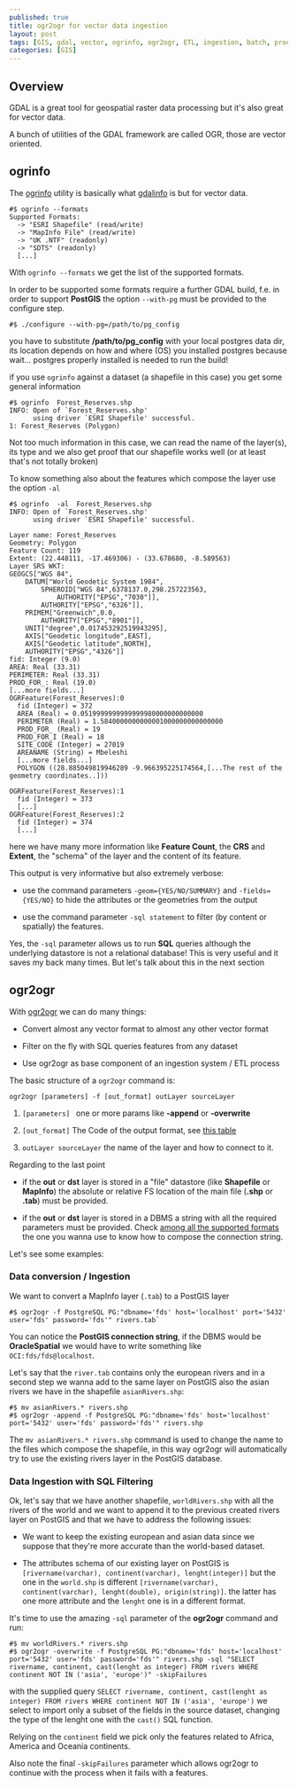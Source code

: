 ```yaml
---
published: true
title: ogr2ogr for vector data ingestion
layout: post
tags: [GIS, gdal, vector, ogrinfo, ogr2ogr, ETL, ingestion, batch, processing]
categories: [GIS]
---
```

## Overview

GDAL is a great tool for geospatial raster data processing but it's also great for vector data.

A bunch of utilities of the GDAL framework are called OGR, those are vector oriented.


## ogrinfo

The [ogrinfo](http://www.gdal.org/ogrinfo.html) utility is basically what [gdalinfo](http://www.gdal.org/gdalinfo.html) is but for vector data.

~~~~~~~~~~~~
#$ ogrinfo --formats
Supported Formats:
  -> "ESRI Shapefile" (read/write)
  -> "MapInfo File" (read/write)
  -> "UK .NTF" (readonly)
  -> "SDTS" (readonly)
  [...]
~~~~~~~~~~~~~~~~~~~

With ``ogrinfo --formats`` we get the list of the supported formats.

In order to be supported some formats require a further GDAL build, f.e. in order to support **PostGIS** the option `--with-pg` must be provided to the configure step.

~~~~~~~~~~~~
#$ ./configure --with-pg=/path/to/pg_config
~~~~~~~~~~~~~~~~~~

you have to substitute **/path/to/pg_config** with your local postgres data dir, its location depends on how and where (OS) you installed postgres because wait... postgres properly installed is needed to run the build!

if you use `ogrinfo` against a dataset (a shapefile in this case) you get some general information

~~~~~~~~~~~~
#$ ogrinfo  Forest_Reserves.shp
INFO: Open of `Forest_Reserves.shp'
      using driver `ESRI Shapefile' successful.
1: Forest_Reserves (Polygon)

~~~~~~~~~~~~~~~~~

Not too much information in this case, we can read the name of the layer(s), its type and we also get proof that our shapefile works well (or at least that's not totally broken)

To know something also about the features which compose the layer use the option `-al`

~~~~~~~~~~~~~~~~~
#$ ogrinfo  -al  Forest_Reserves.shp
INFO: Open of `Forest_Reserves.shp'
      using driver `ESRI Shapefile' successful.

Layer name: Forest_Reserves
Geometry: Polygon
Feature Count: 119
Extent: (22.448111, -17.469306) - (33.678680, -8.589563)
Layer SRS WKT:
GEOGCS["WGS 84",
    DATUM["World Geodetic System 1984",
        SPHEROID["WGS 84",6378137.0,298.257223563,
            AUTHORITY["EPSG","7030"]],
        AUTHORITY["EPSG","6326"]],
    PRIMEM["Greenwich",0.0,
        AUTHORITY["EPSG","8901"]],
    UNIT["degree",0.017453292519943295],
    AXIS["Geodetic longitude",EAST],
    AXIS["Geodetic latitude",NORTH],
    AUTHORITY["EPSG","4326"]]
fid: Integer (9.0)
AREA: Real (33.31)
PERIMETER: Real (33.31)
PROD_FOR_: Real (19.0)
[...more fields...]
OGRFeature(Forest_Reserves):0
  fid (Integer) = 372
  AREA (Real) = 0.0519999999999999980000000000000
  PERIMETER (Real) = 1.5840000000000001000000000000000
  PROD_FOR_ (Real) = 19
  PROD_FOR_I (Real) = 18
  SITE_CODE (Integer) = 27019
  AREANAME (String) = Mbeleshi
  [...more fields...] 
  POLYGON ((28.885049819946289 -9.966395225174564,[...The rest of the geometry coordinates..]))

OGRFeature(Forest_Reserves):1
  fid (Integer) = 373
  [...]
OGRFeature(Forest_Reserves):2
  fid (Integer) = 374
  [...]
~~~~~~~~~~~~~~~~~~~~~~~~

here we have many more information like **Feature Count**, the **CRS** and **Extent**, the "schema" of the layer and the content of its feature.

This output is very informative but also extremely verbose:

* use the command parameters `-geom={YES/NO/SUMMARY}` and `-fields={YES/NO}` to hide the attributes or the geometries from the output

* use the command parameter `-sql statement` to filter (by content or spatially) the features.

Yes, the `-sql` parameter allows us to run **SQL** queries although the underlying datastore is not a relational database! This is very useful and it saves my back many times. But let's talk about this in the next section

## ogr2ogr

With [ogr2ogr](http://www.gdal.org/ogr2ogr.html) we can do many things:

* Convert almost any vector format to almost any other vector format

* Filter on the fly with SQL queries features from any dataset

* Use ogr2ogr as base component of an ingestion system / ETL process

The basic structure of a `ogr2ogr` command is:

`ogr2ogr [parameters] -f [out_format] outLayer sourceLayer`

1. `[parameters] ` one or more params like **-append** or **-overwrite** 

2. `[out_format]` The Code of the output format, see [this table](http://www.gdal.org/ogr_formats.html)

3. `outLayer sourceLayer` the name of the layer and how to connect to it. 

Regarding to the last point

* if the **out** or **dst** layer is stored in a "file" datastore (like **Shapefile** or **MapInfo**) the absolute or relative FS location of the main file (**.shp** or **.tab**) must be provided.

* if the **out** or **dst** layer is stored in a DBMS a string with all the required parameters must be provided. Check [among all the supported formats](http://www.gdal.org/ogr_formats.html) the one you wanna use to know how to compose the connection string.

Let's see some examples:

### Data conversion / Ingestion

We want to convert a MapInfo layer (`.tab`) to a PostGIS layer

~~~~~~~~~~~~~~
#$ ogr2ogr -f PostgreSQL PG:"dbname='fds' host='localhost' port='5432' user='fds' password='fds'" rivers.tab`
~~~~~~~~~~~~~~~~~~~~~~~~

You can notice the **PostGIS connection string**, if the DBMS would be **OracleSpatial** we would have to write something like `OCI:fds/fds@localhost`.

Let's say that the `river.tab` contains only the european rivers and in a second step we wanna add to the same layer on PostGIS also the asian rivers we have in the shapefile `asianRivers.shp`:

~~~~~~~~~~~~~~
#$ mv asianRivers.* rivers.shp
#$ ogr2ogr -append -f PostgreSQL PG:"dbname='fds' host='localhost' port='5432' user='fds' password='fds'" rivers.shp
~~~~~~~~~~~~~~~~~~~~~~~~

The `mv asianRivers.* rivers.shp` command is used to change the name to the files which compose the shapefile, in this way ogr2ogr will automatically try to use the existing rivers layer in the PostGIS database.

### Data Ingestion with SQL Filtering

Ok, let's say that we have another shapefile, `worldRivers.shp` with all the rivers of the world and we want to append it to the previous created rivers layer on PostGIS and that we have to address the following issues:

* We want to keep the existing european and asian data since we suppose that they're more accurate than the world-based dataset. 

* The attributes schema of our existing layer on PostGIS is `[rivername(varchar), continent(varchar), lenght(integer)]` but the one in the `world.shp` is different `[rivername(varchar), continent(varchar), lenght(double), origin(string)]`. the latter has one more attribute and the `lenght` one is in a different format.

It's time to use the amazing `-sql` parameter of the **ogr2ogr** command and run:

~~~~~~~~~~~~~~~~~~
#$ mv worldRivers.* rivers.shp
#$ ogr2ogr -overwrite -f PostgreSQL PG:"dbname='fds' host='localhost' port='5432' user='fds' password='fds'" rivers.shp -sql "SELECT rivername, continent, cast(lenght as integer) FROM rivers WHERE continent NOT IN ('asia', 'europe')" -skipFailures
~~~~~~~~~~~~~~~~~~~~~~~~

with the supplied query `SELECT rivername, continent, cast(lenght as integer) FROM rivers WHERE continent NOT IN ('asia', 'europe')` we select to import only a subset of the fields in the source dataset, changing the type of the lenght one with the `cast()` SQL function. 

Relying on the `continent` field we pick only the features related to Africa, America and Oceania continents.

Also note the final `-skipFailures` parameter which allows ogr2ogr to continue with the process when it fails with a features.